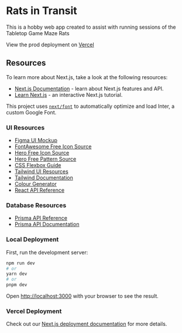 # Rats in Transit

This is a hobby web app created to assist with running sessions of the Tabletop Game Maze Rats

View the prod deployment on [Vercel](https://rats-in-transit.vercel.app/)


## Resources

To learn more about Next.js, take a look at the following resources:

- [Next.js Documentation](https://nextjs.org/docs) - learn about Next.js features and API.
- [Learn Next.js](https://nextjs.org/learn) - an interactive Next.js tutorial.

This project uses [`next/font`](https://nextjs.org/docs/basic-features/font-optimization) to automatically optimize and load Inter, a custom Google Font.

### UI Resources

- [Figma UI Mockup](https://www.figma.com/file/MoV25z5YXoqBKPIaHi4GRM/MRC-Layouts?type=design&node-id=0-1&mode=design&t=jBr15O7pjehRa1H7-0)
- [FontAwesome Free Icon Source](https://fontawesome.com/search)
- [Hero Free Icon Source](https://heroicons.com/)
- [Hero Free Pattern Source](https://heropatterns.com/)
- [CSS Flexbox Guide](https://css-tricks.com/snippets/css/a-guide-to-flexbox/)
- [Tailwind UI Resources](https://tailwindui.com/?ref=resources)
- [Tailwind Documentation](https://tailwindcss.com/docs/preflight)
- [Colour Generator](https://coolors.co/)
- [React API Reference](https://react.dev/reference/react)

### Database Resources

- [Prisma API Reference](https://www.prisma.io/docs/reference/api-reference/prisma-schema-reference#default)
- [Prisma API Documentation](https://www.prisma.io/docs)

### Local Deployment

First, run the development server:

```bash
npm run dev
# or
yarn dev
# or
pnpm dev
```

Open [http://localhost:3000](http://localhost:3000) with your browser to see the result.

### Vercel Deployment

Check out our [Next.js deployment documentation](https://nextjs.org/docs/deployment) for more details.
